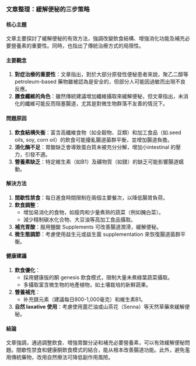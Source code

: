 ### 文章整理：緩解便秘的三步策略

#### 核心主題
文章主要探討了緩解便秘的有效方法，強調改變飲食結構、增強消化功能及補充必要營養素的重要性。同時，也指出了傳統治療方式的局限性。

#### 主要觀念
1. **對症治療的重要性**：文章指出，對於大部分原發性便秘患者來說，聚乙二醇等 petroleum-based 藥物雖被認為是安全的，但部分人可能因過敏而出現不良反應。
2. **膳食纖維的角色**：雖然傳統建議增加纖維攝取來緩解便秘，但文章指出，未消化的纖維可能反而阻塞腸道，尤其是對微生物群落不友善的情況下。

#### 問題原因
1. **飲食結構失衡**：富含高纖維食物（如全穀物、豆類）和加工食品（如.seed oils, soy, corn oil）的飲食可能擾亂腸道菌群平衡，並增加腸道負擔。
2. **消化酶不足**：胃酸缺乏會導致蛋白質未被充分分解，增加小intestinal 的壓力，引發不適。
3. **營養素缺乏**：特定維生素（如B1）及礦物質（如鎂）的缺乏可能影響腸道蠕動。

#### 解決方法
1. **間歇性禁食**：每日進食時間限制在兩個主要餐次，以降低腸胃負荷。
2. **飲食調整**：
   - 增加易消化的食物，如瘦肉和少量煮熟的蔬菜（例如醃白菜）。
   - 減少精制碳水化合物、大豆油等高加工食品攝取。
3. **補充胃酸**：服用鹽酸 Supplements 可改善腸道潤滑，緩解便秘。
4. **微生態調節**：考慮使用益生元或益生菌 supplementation 來恢復腸道菌群平衡。

#### 健康建議
1. **飲食優化**：
   - 採用健康版的酮 genesis 飲食模式，限制大量未煮綠葉蔬菜攝取。
   - 多攝取富含微生物的地產植物，如土壤栽培的新鮮蔬果。
2. **營養補充**：
   - 补充鎂元素（建議每日800-1,000毫克）和維生素B1。
3. **自然 laxative 使用**：考慮使用蓖芢油或山茶花（Senna）等天然草藥來緩解便秘。

#### 結論
文章強調，通過調整飲食、增強胃酸分泌和補充必要營養素，可以有效緩解便秘問題。間歇性禁食和健康酮飲食模式的結合，能从根本改善腸道功能。此外，避免濫用傳統藥物，改用自然療法可降低副作用風險。